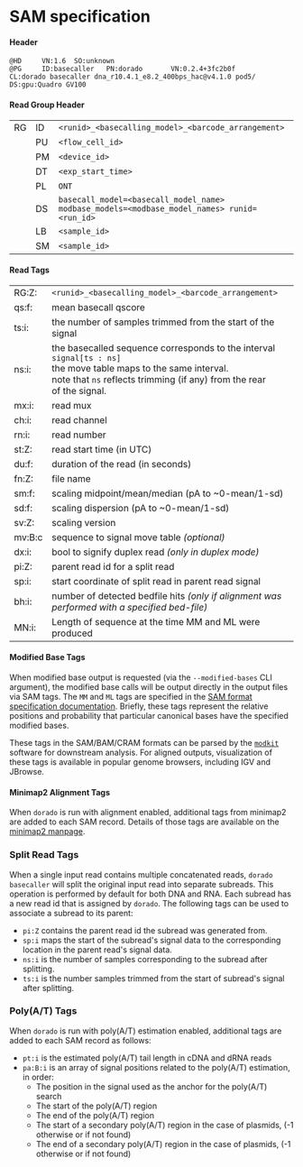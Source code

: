 # SAM specification

#### Header

```
@HD     VN:1.6  SO:unknown
@PG     ID:basecaller   PN:dorado       VN:0.2.4+3fc2b0f        CL:dorado basecaller dna_r10.4.1_e8.2_400bps_hac@v4.1.0 pod5/        DS:gpu:Quadro GV100
```

#### Read Group Header

|    |    |                                                                                            |
| -- | -- | ------------------------------------------------------------------------------------------ |
| RG | ID | `<runid>_<basecalling_model>_<barcode_arrangement>`                                        |
|    | PU | `<flow_cell_id>`                                                                           |
|    | PM | `<device_id>`                                                                              |
|    | DT | `<exp_start_time>`                                                                         |
|    | PL | `ONT`                                                                                      |
|    | DS | `basecall_model=<basecall_model_name> modbase_models=<modbase_model_names> runid=<run_id>` |
|    | LB | `<sample_id>`                                                                              |
|    | SM | `<sample_id>`                                                                              |

#### Read Tags

|        |                                                            |
| ------ | -----------------------------------------------------------|
| RG:Z:  | `<runid>_<basecalling_model>_<barcode_arrangement>`        |
| qs:f:  | mean basecall qscore                                       |
| ts:i:  | the number of samples trimmed from the start of the signal |
| ns:i:  | the basecalled sequence corresponds to the interval `signal[ts : ns]` <br /> the move table maps to the same interval. <br /> note that `ns` reflects trimming (if any) from the rear <br /> of the signal. |
| mx:i:  | read mux                                                   |
| ch:i:  | read channel                                               |
| rn:i:  | read number                                                |
| st:Z:  | read start time (in UTC)                                   |
| du:f:  | duration of the read (in seconds)                          |
| fn:Z:  | file name                                                  |
| sm:f:  | scaling midpoint/mean/median (pA to ~0-mean/1-sd)          |
| sd:f:  | scaling dispersion  (pA to ~0-mean/1-sd)                   |
| sv:Z:  | scaling version                                            |
| mv:B:c | sequence to signal move table _(optional)_                 |
| dx:i:  | bool to signify duplex read _(only in duplex mode)_        |
| pi:Z:  | parent read id for a split read                            |
| sp:i:  | start coordinate of split read in parent read signal       |
| bh:i:  | number of detected bedfile hits _(only if alignment was performed with a specified bed-file)_ |
| MN:i:  | Length of sequence at the time MM and ML were produced     |

#### Modified Base Tags

When modified base output is requested (via the `--modified-bases` CLI argument), the modified base calls will be output directly in the output files via SAM tags.
The `MM` and `ML` tags are specified in the [SAM format specification documentation](https://samtools.github.io/hts-specs/SAMtags.pdf).
Briefly, these tags represent the relative positions and probability that particular canonical bases have the specified modified bases.

These tags in the SAM/BAM/CRAM formats can be parsed by the [`modkit`](https://github.com/nanoporetech/modkit) software for downstream analysis.
For aligned outputs, visualization of these tags is available in popular genome browsers, including IGV and JBrowse.

#### Minimap2 Alignment Tags

When `dorado` is run with alignment enabled, additional tags from minimap2 are added to each SAM record. Details of those tags
are available on the [minimap2 manpage](https://lh3.github.io/minimap2/minimap2.html#10).

### Split Read Tags

When a single input read contains multiple concatenated reads, `dorado basecaller` will split the original input read into separate subreads. This operation is performed by default for both DNA and RNA. Each subread has a new read id that is assigned by `dorado`. The following tags can be used to associate a subread to its parent:

* `pi:Z` contains the parent read id the subread was generated from.
* `sp:i` maps the start of the subread's signal data to the corresponding location in the parent read's signal data.
* `ns:i` is the number of samples corresponding to the subread after splitting.
* `ts:i` is the number samples trimmed from the start of subread's signal after splitting.

### Poly(A/T) Tags

When `dorado` is run with poly(A/T) estimation enabled, additional tags are added to each SAM record as follows:

* `pt:i` is the estimated poly(A/T) tail length in cDNA and dRNA reads
* `pa:B:i` is an array of signal positions related to the poly(A/T) estimation, in order:
    * The position in the signal used as the anchor for the poly(A/T) search
    * The start of the poly(A/T) region
    * The end of the poly(A/T) region
    * The start of a secondary poly(A/T) region in the case of plasmids, (-1 otherwise or if not found)
    * The end of a secondary poly(A/T) region in the case of plasmids, (-1 otherwise or if not found)
